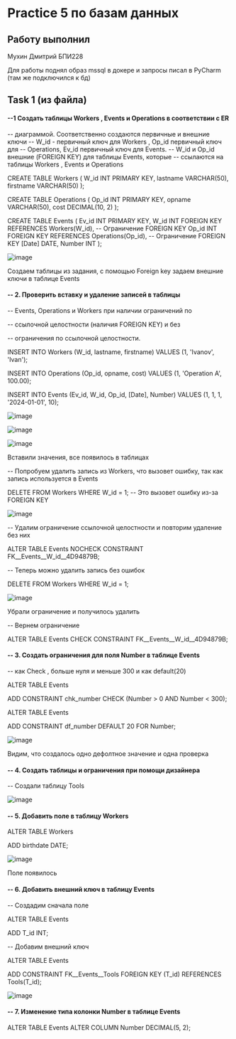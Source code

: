 # Practice 5 по базам данных

## Работу выполнил

Мухин Дмитрий БПИ228


Для работы поднял образ mssql в докере и запросы писал в PyCharm (там же подключился к бд)

## Task 1 (из файла)

#### --1 Создать таблицы Workers , Events и Operations в соответствии с ER
-- диаграммой. Соответственно создаются первичные и внешние ключи
-- W_id - первичный ключ для Workers  , Op_id первичный ключ для
-- Operations, Ev_id первичный ключ для Events.
-- W_id и Op_id внешние (FOREIGN KEY) для таблицы Events, которые
-- ссылаются на таблицы Workers , Events и Operations


CREATE TABLE Workers (
    W_id INT PRIMARY KEY,
    lastname VARCHAR(50),
    firstname VARCHAR(50)
);

CREATE TABLE Operations (
    Op_id INT PRIMARY KEY,
    opname VARCHAR(50),
    cost DECIMAL(10, 2)
);

CREATE TABLE Events (
    Ev_id INT PRIMARY KEY,
    W_id INT FOREIGN KEY REFERENCES Workers(W_id),  -- Ограничение FOREIGN KEY
    Op_id INT FOREIGN KEY REFERENCES Operations(Op_id),  -- Ограничение FOREIGN KEY
    [Date] DATE,
    Number INT
);

![image](https://github.com/user-attachments/assets/2d341ede-67f3-4ad8-b24a-b6fa42cb684a)

Создаем таблицы из задания, с помощью Foreign key задаем внешние ключи в таблице Events

#### -- 2. Проверить вставку и удаление записей в таблицы

-- Events, Operations и Workers при наличии ограничений по

-- ссылочной целостности (наличия FOREIGN KEY) и без

-- ограничения по ссылочной целостности.

INSERT INTO Workers (W_id, lastname, firstname) VALUES (1, 'Ivanov', 'Ivan');

INSERT INTO Operations (Op_id, opname, cost) VALUES (1, 'Operation A', 100.00);

INSERT INTO Events (Ev_id, W_id, Op_id, [Date], Number) VALUES (1, 1, 1, '2024-01-01', 10);

![image](https://github.com/user-attachments/assets/f4dfd934-6d85-40f5-8ee7-27396c8bf55f)


![image](https://github.com/user-attachments/assets/fdec0f39-12e4-4d5c-b669-56555b5c3557)

![image](https://github.com/user-attachments/assets/a7dc686c-b70b-452d-92f7-67165a953b77)

Вставили значения, все появилось в таблицах

-- Попробуем удалить запись из Workers, что вызовет ошибку, так как запись используется в Events

DELETE FROM Workers WHERE W_id = 1;  -- Это вызовет ошибку из-за FOREIGN KEY

![image](https://github.com/user-attachments/assets/53a8f7ac-349f-4a52-8926-75883c24e560)

-- Удалим ограничение ссылочной целостности и повторим удаление без них

ALTER TABLE Events NOCHECK CONSTRAINT FK__Events__W_id__4D94879B;

-- Теперь можно удалить запись без ошибок

DELETE FROM Workers WHERE W_id = 1;

![image](https://github.com/user-attachments/assets/e00e527b-af12-4a7d-928f-740f57fc2948)

Убрали ограничение и получилось удалить

-- Вернем ограничение

ALTER TABLE Events CHECK CONSTRAINT FK__Events__W_id__4D94879B;

#### -- 3. Создать ограничения для поля Number в таблице Events

-- как Check , больше нуля и меньше 300 и как default(20)

ALTER TABLE Events

ADD CONSTRAINT chk_number CHECK (Number > 0 AND Number < 300);

ALTER TABLE Events

ADD CONSTRAINT df_number DEFAULT 20 FOR Number;

![image](https://github.com/user-attachments/assets/fc43ec43-80fe-4274-8588-b818da267c0a)

Видим, что создалось одно дефолтное значение и одна проверка

#### -- 4. Создать таблицы и ограничения при помощи дизайнера

-- Создали таблицу Tools

![image](https://github.com/user-attachments/assets/3ca2b735-9999-406f-99b1-7c862f7863d1)

#### -- 5. Добавить поле в таблицу Workers

ALTER TABLE Workers

ADD birthdate DATE;

![image](https://github.com/user-attachments/assets/0dde45ca-922c-4e7a-a4fa-770167891263)

Поле появилось

#### -- 6. Добавить внешний ключ в таблицу Events

-- Создадим сначала поле

ALTER TABLE Events

ADD T_id INT;

-- Добавим внешний ключ

ALTER TABLE Events

ADD CONSTRAINT FK__Events__Tools FOREIGN KEY (T_id) REFERENCES Tools(T_id);

![image](https://github.com/user-attachments/assets/739d74a9-b53f-482a-8ca8-6c39f508bc9f)


#### -- 7. Изменение типа колонки Number в таблице Events
ALTER TABLE Events
ALTER COLUMN Number DECIMAL(5, 2);




